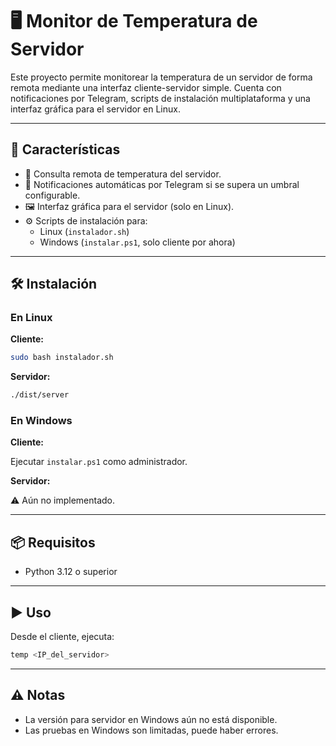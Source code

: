 # 🖥️ Monitor de Temperatura de Servidor

Este proyecto permite monitorear la temperatura de un servidor de forma remota mediante una interfaz cliente-servidor simple. Cuenta con notificaciones por Telegram, scripts de instalación multiplataforma y una interfaz gráfica para el servidor en Linux.

---

## 🚀 Características

- 📡 Consulta remota de temperatura del servidor.
- 🔔 Notificaciones automáticas por Telegram si se supera un umbral configurable.
- 🖼️ Interfaz gráfica para el servidor (solo en Linux).
- ⚙️ Scripts de instalación para:
  - Linux (`instalador.sh`)
  - Windows (`instalar.ps1`, solo cliente por ahora)

---

## 🛠️ Instalación

### En Linux

**Cliente:**
```bash
sudo bash instalador.sh
```

**Servidor:**
```bash
./dist/server
```

### En Windows

**Cliente:**

Ejecutar `instalar.ps1` como administrador.

**Servidor:**

⚠️ Aún no implementado.

---

## 📦 Requisitos

- Python 3.12 o superior

---

## ▶️ Uso

Desde el cliente, ejecuta:

```bash
temp <IP_del_servidor>
```

---

## ⚠️ Notas

- La versión para servidor en Windows aún no está disponible.
- Las pruebas en Windows son limitadas, puede haber errores.
